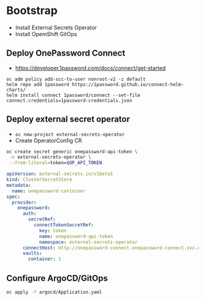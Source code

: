 # Bootstrap


- Install External Secrets Operator
- Install OpemShift GitOps 

## Deploy OnePassword Connect


- https://developer.1password.com/docs/connect/get-started


```
oc adm policy add-scc-to-user nonroot-v2 -z default
helm repo add 1password https://1password.github.io/connect-helm-charts/
helm install connect 1password/connect --set-file connect.credentials=1password-credentials.json    
```



## Deploy external secret operator

* `oc new-project external-secrets-operator`
* Create OperatorConfig CR


```bash
oc create secret generic onepassword-api-token \
 -n external-secrets-operator \
 --from-literal=token=$OP_API_TOKEN
```

```yaml
apiVersion: external-secrets.io/v1beta1
kind: ClusterSecretStore
metadata:
  name: onepassword-container
spec:
  provider:
    onepassword:
      auth:
        secretRef:
          connectTokenSecretRef:
            key: token
            name: onepassword-api-token
            namespace: external-secrets-operator
      connectHost: http://onepassword-connect.onepassword-connect.svc.cluster.local:8080/
      vaults:
        container: 1
```

## Configure ArgoCD/GitOps

```bash
oc apply -f argocd/Application.yaml
```
